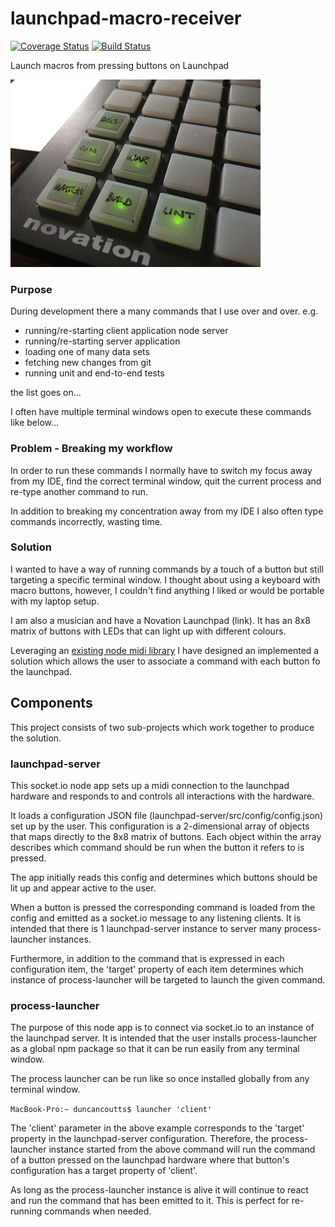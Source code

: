 # launchpad-macro-receiver
[![Coverage Status](https://coveralls.io/repos/github/Duncan-Alexander-Coutts/launchpad-commander/badge.svg?branch=master)](https://coveralls.io/github/Duncan-Alexander-Coutts/launchpad-commander?branch=master)
[![Build Status](https://travis-ci.org/Duncan-Alexander-Coutts/launchpad-commander.svg?branch=master)](https://travis-ci.org/Duncan-Alexander-Coutts/launchpad-commander)

Launch macros from pressing buttons on Launchpad

![lit launchpad buttons](/readme-assets/lit-buttons.jpg)

### Purpose

During development there a many commands that I use over and over. e.g.
* running/re-starting client application node server
* running/re-starting server application
* loading one of many data sets
* fetching new changes from git
* running unit and end-to-end tests

the list goes on...

I often have multiple terminal windows open to execute these commands like below...
### Problem - Breaking my workflow

In order to run these commands I normally have to switch my focus away from 
my IDE, find the correct terminal window, quit the current process and re-type another command to run.

In addition to breaking my concentration away from my IDE I also often type commands incorrectly, wasting time.

### Solution

I wanted to have a way of running commands by a touch of a button but still targeting a specific terminal window. I thought about using a keyboard with macro buttons, however, I couldn't find anything I liked or would be portable with my laptop setup.

I am also a musician and have a Novation Launchpad (link). It has an 8x8 matrix of buttons with LEDs that can light up with different colours.

Leveraging an [existing node midi library](https://github.com/justinlatimer/node-midi) I have designed an implemented a solution which allows the user to associate a command with each button fo the launchpad.

## Components

This project consists of two sub-projects which work together to produce the solution.

### launchpad-server

This socket.io node app sets up a midi connection to the launchpad hardware and responds to and controls all interactions with the hardware. 

It loads a configuration JSON file (launchpad-server/src/config/config.json) set up by the user. This configuration is a
2-dimensional array of objects that maps directly to the 8x8 matrix of buttons. Each object within the array describes which
command should be run when the button it refers to is pressed.

The app initially reads this config and determines which buttons should be lit up and appear active to the user.

When a button is pressed the corresponding command is loaded from the config and emitted as a socket.io message to
any listening clients. It is intended that there is 1 launchpad-server instance to server many process-launcher instances.

Furthermore, in addition to the command that is expressed in each configuration item, the 'target' property of each item determines which instance of process-launcher will be targeted to launch the given command. 

### process-launcher

The purpose of this node app is to connect via socket.io to an instance of the launchpad server. It is intended that the user installs process-launcher as a global npm package so that it can be run easily from any terminal window.

The process launcher can be run like so once installed globally from any terminal window.

`MacBook-Pro:~ duncancoutts$ launcher 'client'`

The 'client' parameter in the above example corresponds to the 'target' property in the launchpad-server configuration. Therefore, 
the process-launcher instance started from the above command will run the command of a button pressed on the launchpad hardware where that button's configuration has a target property of 'client'. 

As long as the process-launcher instance is alive it will continue to react and run the command that has been emitted to it. This is perfect for re-running commands when needed.